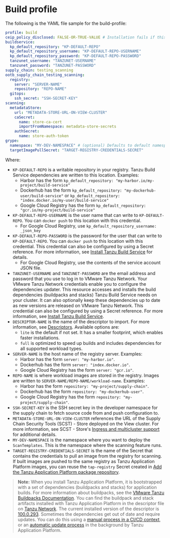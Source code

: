 # Build profile

The following is the YAML file sample for the build-profile:

```yaml
profile: build
ceip_policy_disclosed: FALSE-OR-TRUE-VALUE # Installation fails if this is not set to true. Not a string.
buildservice:
  kp_default_repository: "KP-DEFAULT-REPO"
  kp_default_repository_username: "KP-DEFAULT-REPO-USERNAME"
  kp_default_repository_password: "KP-DEFAULT-REPO-PASSWORD"
  tanzunet_username: "TANZUNET-USERNAME"
  tanzunet_password: "TANZUNET-PASSWORD"
supply_chain: testing_scanning
ootb_supply_chain_testing_scanning:
  registry:
    server: "SERVER-NAME"
    repository: "REPO-NAME"
  gitops:
    ssh_secret: "SSH-SECRET-KEY"
scanning:
  metadataStore:
    url: "METADATA-STORE-URL-ON-VIEW-CLUSTER"
    caSecret:
      name: store-ca-cert
      importFromNamespace: metadata-store-secrets
    authSecret:
      name: store-auth-token
grype:
  namespace: "MY-DEV-NAMESPACE" # (optional) Defaults to default namespace.
  targetImagePullSecret: "TARGET-REGISTRY-CREDENTIALS-SECRET"
```

Where:

- `KP-DEFAULT-REPO` is a writable repository in your registry. Tanzu Build Service dependencies are written to this location. Examples:
  * Harbor has the form `kp_default_repository: "my-harbor.io/my-project/build-service"`
  * Dockerhub has the form `kp_default_repository: "my-dockerhub-user/build-service"` or `kp_default_repository: "index.docker.io/my-user/build-service"`
  * Google Cloud Registry has the form `kp_default_repository: "gcr.io/my-project/build-service"`
- `KP-DEFAULT-REPO-USERNAME` is the user name that can write to `KP-DEFAULT-REPO`. You can `docker push` to this location with this credential.
  * For Google Cloud Registry, use `kp_default_repository_username: _json_key`
- `KP-DEFAULT-REPO-PASSWORD` is the password for the user that can write to `KP-DEFAULT-REPO`. You can `docker push` to this location with this credential. This credential can also be configured by using a Secret reference. For more information, see [Install Tanzu Build Service](../../tanzu-build-service/install-tbs.html#install-secret-refs) for details.
  * For Google Cloud Registry, use the contents of the service account JSON file.
- `TANZUNET-USERNAME` and `TANZUNET-PASSWORD` are the email address and password that you use to log in to VMware Tanzu Network. Your VMware Tanzu Network credentials enable you to configure the dependencies updater. This resource accesses and installs the build dependencies (buildpacks and stacks) Tanzu Build Service needs on your cluster. It can also optionally keep these dependencies up to date as new versions are released on VMware Tanzu Network. This credential can also be configured by using a Secret reference. For more information, see [Install Tanzu Build Service](../../tanzu-build-service/install-tbs.html#install-secret-refs).
- `DESCRIPTOR-NAME` is the name of the descriptor to import. For more information, see [Descriptors](../../tanzu-build-service/tbs-about.html#descriptors). Available options are:
  * `lite` is the default if not set. It has a smaller footprint, which enables faster installations.
  * `full` is optimized to speed up builds and includes dependencies for all supported workload types.
- `SERVER-NAME` is the host name of the registry server. Examples:
    * Harbor has the form `server: "my-harbor.io"`.
    * Dockerhub has the form `server: "index.docker.io"`.
    * Google Cloud Registry has the form `server: "gcr.io"`.
- `REPO-NAME` is where workload images are stored in the registry.
Images are written to `SERVER-NAME/REPO-NAME/workload-name`. Examples:
    * Harbor has the form `repository: "my-project/supply-chain"`.
    * Dockerhub has the form `repository: "my-dockerhub-user"`.
    * Google Cloud Registry has the form `repository: "my-project/supply-chain"`.
- `SSH-SECRET-KEY` is the SSH secret key in the developer namespace for the supply chain to fetch source code from and push configuration to.
- `METADATA-STORE-URL-ON-VIEW-CLUSTER` references the URL of the Supply Chain Security Tools (SCST) - Store deployed on the View cluster. For more information, see SCST - Store's [Ingress and multicluster support](../../scst-store/ingress-multicluster.html#scst-scan-install) for additional details.
- `MY-DEV-NAMESPACE` is the namespace where you want to deploy the `ScanTemplates`.
This is the namespace where the scanning feature runs.
- `TARGET-REGISTRY-CREDENTIALS-SECRET` is the name of the Secret that contains the
credentials to pull an image from the registry for scanning.
If built images are pushed to the same registry as Tanzu Application Platform images,
you can reuse the `tap-registry` Secret created in
[Add the Tanzu Application Platform package repository](#add-tap-package-repo).

> **Note:** When you install Tanzu Application Platform, it is bootstrapped with
> a set of dependencies (buildpacks and stacks) for application builds.
> For more information about buildpacks, see the [VMware Tanzu Buildpacks Documentation](https://docs.vmware.com/en/VMware-Tanzu-Buildpacks/index.html).
> You can find the buildpack and stack artifacts installed with Tanzu Application Platform
> in the descriptor file on [Tanzu Network](https://network.pivotal.io/products/tbs-dependencies).
> The current installed version of the descriptor is
> [100.0.293](https://network.pivotal.io/products/tbs-dependencies#/releases/1086670). Sometimes the dependencies get
> out of date and require updates. You can do this using a
> [manual process in a CI/CD context](https://docs.vmware.com/en/Tanzu-Build-Service/1.5/vmware-tanzu-build-service/GUID-tbs-in-ci.html), or
> an [automatic update process](https://docs.vmware.com/en/Tanzu-Build-Service/1.5/vmware-tanzu-build-service/GUID-updating-deps.html)
> in the background by Tanzu Application Platform.
